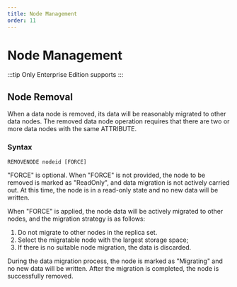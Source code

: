 ```yaml
---
title: Node Management
order: 11
---
```


# Node Management

:::tip
Only Enterprise Edition supports
:::

## Node Removal

When a data node is removed, its data will be reasonably migrated to other data nodes. The removed data node operation requires that there are two or more data nodes with the same ATTRIBUTE.

### Syntax

```
REMOVENODE nodeid [FORCE]
```

"FORCE" is optional. When "FORCE" is not provided, the node to be removed is marked as "ReadOnly", and data migration is not actively carried out. At this time, the node is in a read-only state and no new data will be written.

When "FORCE" is applied, the node data will be actively migrated to other nodes, and the migration strategy is as follows:
1. Do not migrate to other nodes in the replica set.
2. Select the migratable node with the largest storage space;
3. If there is no suitable node migration, the data is discarded.

During the data migration process, the node is marked as "Migrating" and no new data will be written. After the migration is completed, the node is successfully removed.